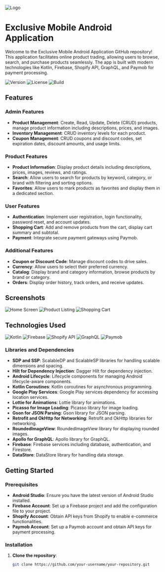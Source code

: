 ![Logo](https://your-logo-url.com/logo.png)

# Exclusive Mobile Android Application

Welcome to the Exclusive Mobile Android Application GitHub repository! This application facilitates online product trading, allowing users to browse, search, and purchase products seamlessly. The app is built with modern technologies like Kotlin, Firebase, Shopify API, GraphQL, and Paymob for payment processing.

![Version](https://img.shields.io/badge/version-1.0.0-brightgreen)
![License](https://img.shields.io/badge/license-MIT-blue.svg)
![Build](https://img.shields.io/badge/build-passing-brightgreen)

## Features

### Admin Features
- **Product Management**: Create, Read, Update, Delete (CRUD) products, manage product information including descriptions, prices, and images.
- **Inventory Management**: CRUD inventory levels for each product.
- **Coupon Management**: CRUD coupons and discount codes, set expiration dates, discount amounts, and usage limits.

### Product Features
- **Product Information**: Display product details including descriptions, prices, images, reviews, and ratings.
- **Search**: Allow users to search for products by keyword, category, or brand with filtering and sorting options.
- **Favorites**: Allow users to mark products as favorites and display them in a dedicated section.

### User Features
- **Authentication**: Implement user registration, login functionality, password reset, and account updates.
- **Shopping Cart**: Add and remove products from the cart, display cart summary and subtotal.
- **Payment**: Integrate secure payment gateways using Paymob.

### Additional Features
- **Coupon or Discount Code**: Manage discount codes to drive sales.
- **Currency**: Allow users to select their preferred currency.
- **Catalog**: Display brand and category information, browse products by brand or category.
- **Orders**: Display order history, track orders, and receive updates.

## Screenshots

![Home Screen](https://your-image-url.com/home.png)
![Product Listing](https://your-image-url.com/products.png)
![Shopping Cart](https://your-image-url.com/cart.png)

## Technologies Used

![Kotlin](https://img.shields.io/badge/Kotlin-1.4.10-orange)
![Firebase](https://img.shields.io/badge/Firebase-8.1.0-yellow)
![Shopify API](https://img.shields.io/badge/Shopify%20API-2021-green)
![GraphQL](https://img.shields.io/badge/GraphQL-15.5.0-pink)
![Paymob](https://img.shields.io/badge/Paymob-1.0-blue)

### Libraries and Dependencies

- **SDP and SSP**: ScalableDP and ScalableSP libraries for handling scalable dimensions and spacing.
- **Hilt for Dependency Injection**: Dagger Hilt for dependency injection.
- **Android Lifecycle**: Lifecycle components for managing Android lifecycle-aware components.
- **Kotlin Coroutines**: Kotlin coroutines for asynchronous programming.
- **Google Play Services**: Google Play services dependency for accessing location services.
- **Lottie for Animations**: Lottie library for animations.
- **Picasso for Image Loading**: Picasso library for image loading.
- **Gson for JSON Parsing**: Gson library for JSON parsing.
- **Retrofit and OkHttp for Networking**: Retrofit and OkHttp libraries for networking.
- **RoundedImageView**: RoundedImageView library for displaying rounded images.
- **Apollo for GraphQL**: Apollo library for GraphQL.
- **Firebase**: Firebase services including database, authentication, and Firestore.
- **DataStore**: DataStore library for handling data storage.

## Getting Started

### Prerequisites
- **Android Studio**: Ensure you have the latest version of Android Studio installed.
- **Firebase Account**: Set up a Firebase project and add the configuration file to your project.
- **Shopify Account**: Obtain API keys from Shopify to enable e-commerce functionalities.
- **Paymob Account**: Set up a Paymob account and obtain API keys for payment processing.

### Installation
1. **Clone the repository**:
   ```bash
   git clone https://github.com/your-username/your-repository.git
